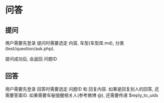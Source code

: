 问答
===


## 提问
用户需要先登录
提问时需要选定 内容, 车型(车型库.md), 分类(test/question/ask.php).

提问成功后, 会返回 问题ID

## 回答
用户需要先登录
回答时需要选定 问题ID 和 回复内容. 
如果是回复别人的回答, 还需要答案ID. 如果需要车秘提醒相关人(参考微博 @), 还需要传递 $reply_to_uids






